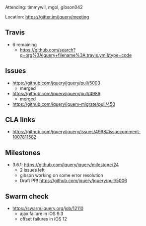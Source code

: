 Attending: timmywil, mgol, gibson042

Location: https://gitter.im/jquery/meeting

## Travis
* 6 remaining
    - https://github.com/search?q=org%3Ajquery+filename%3A.travis.yml&type=code 

## Issues
* https://github.com/jquery/jquery/pull/5003 
    - merged
* https://github.com/jquery/jquery/pull/4986 
    - merged
* https://github.com/jquery/jquery-migrate/pull/450

## CLA links
* https://github.com/jquery/jquery/issues/4998#issuecomment-1007811582

## Milestones
* 3.6.1: https://github.com/jquery/jquery/milestone/24
    - 2 issues left
    - gibson working on some error resolution
    - Draft PR! https://github.com/jquery/jquery/pull/5006 

## Swarm check
* https://swarm.jquery.org/job/12110 
    - ajax failure in iOS 9.3
    - offset failures in iOS 12
